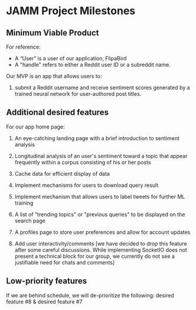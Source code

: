 # JAMM Project Milestones

## Minimum Viable Product

For reference:

* A “User” is a user of our application, FlipaBird
* A "handle" refers to either a Reddit user ID or a subreddit name.

Our MVP is an app that allows users to:

1. submit a Reddit username and receive sentiment scores generated by a trained neural network for user-authored post titles.

## Additional desired features

For our app home page:

1. An eye-catching landing page with a brief introduction to sentiment analysis

2. Longitudinal analysis of an user's sentiment toward a topic that appear frequently within a corpus consisting of his or her posts

3. Cache data for efficient display of data

4. Implement mechanisms for users to download query result

5. Implement mechanism that allows users to label tweets for further ML training

6. A list of "trending topics" or "previous queries" to be displayed on the search page

7. A profiles page to store user preferences and allow for account updates

8. Add user interactivity/comments [we have decided to drop this feature after some careful discussions. While implementing SocketIO does not present a technical block for our group, we currently do not see a justifiable need for chats and comments]

## Low-priority features

If we are behind schedule, we will de-prioritize the following:
desired feature #8 & desired feature #7

